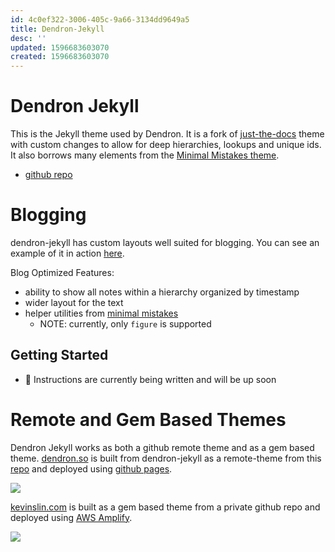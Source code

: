 ```yaml
---
id: 4c0ef322-3006-405c-9a66-3134dd9649a5
title: Dendron-Jekyll
desc: ''
updated: 1596683603070
created: 1596683603070
---
```


# Dendron Jekyll

This is the Jekyll theme used by Dendron. It is a fork of [just-the-docs](https://pmarsceill.github.io/just-the-docs/) theme with custom changes to allow for deep hierarchies, lookups and unique ids. It also borrows many elements from the [Minimal Mistakes theme](https://mmistakes.github.io/minimal-mistakes/).

- [github repo](https://github.com/dendronhq/dendron-jekyll)

# Blogging

dendron-jekyll has custom layouts well suited for blogging. You can see an example of it in action [here](https://www.kevinslin.com/notes/b9bc4aa1-4369-446d-91a9-13d4f2a4b8e5.html). 

Blog Optimized Features:
- ability to show all notes within a hierarchy organized by timestamp
- wider layout for the text
- helper utilities from [minimal mistakes](https://mmistakes.github.io/minimal-mistakes/docs/helpers/)
    - NOTE: currently, only `figure` is supported

## Getting Started
- 🚧 Instructions are currently being written and will be up soon 

# Remote and Gem Based Themes

Dendron Jekyll works as both a github remote theme and as a gem based theme. [dendron.so](https://dendron.so) is built from dendron-jekyll as a remote-theme from this [repo](https://github.com/dendronhq/dendron-template) and deployed using [github pages](https://pages.github.com/).

![](https://foundation-prod-assetspublic53c57cce-8cpvgjldwysl.s3-us-west-2.amazonaws.com/assets/images/jekyll-dendron-so.gif)

[kevinslin.com](https://www.kevinslin.com/) is built as a gem based theme from a private github repo and deployed using [AWS Amplify](https://aws.amazon.com/amplify/). 

![](https://foundation-prod-assetspublic53c57cce-8cpvgjldwysl.s3-us-west-2.amazonaws.com/assets/images/jekyll-kevinslin.gif)
